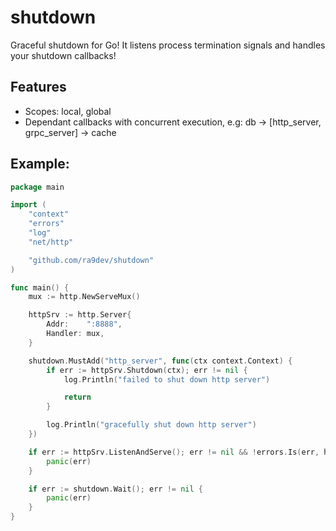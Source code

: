 # shutdown

Graceful shutdown for Go! It listens process termination signals and handles
your shutdown callbacks!

## Features

- Scopes: local, global
- Dependant callbacks with concurrent execution, e.g: db -> [http_server, grpc_server] -> cache

## Example:

```go
package main

import (
	"context"
	"errors"
	"log"
	"net/http"

	"github.com/ra9dev/shutdown"
)

func main() {
	mux := http.NewServeMux()

	httpSrv := http.Server{
		Addr:    ":8888",
		Handler: mux,
	}

	shutdown.MustAdd("http_server", func(ctx context.Context) {
		if err := httpSrv.Shutdown(ctx); err != nil {
			log.Println("failed to shut down http server")

			return
		}

		log.Println("gracefully shut down http server")
	})

	if err := httpSrv.ListenAndServe(); err != nil && !errors.Is(err, http.ErrServerClosed) {
		panic(err)
	}

	if err := shutdown.Wait(); err != nil {
		panic(err)
	}
}
```